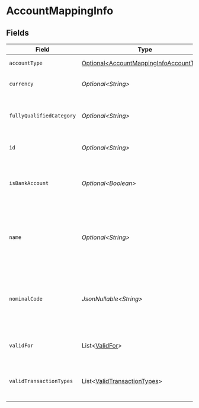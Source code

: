 # AccountMappingInfo


## Fields

| Field                                                                                                | Type                                                                                                 | Required                                                                                             | Description                                                                                          | Example                                                                                              |
| ---------------------------------------------------------------------------------------------------- | ---------------------------------------------------------------------------------------------------- | ---------------------------------------------------------------------------------------------------- | ---------------------------------------------------------------------------------------------------- | ---------------------------------------------------------------------------------------------------- |
| `accountType`                                                                                        | [Optional\<AccountMappingInfoAccountType>](../../models/components/AccountMappingInfoAccountType.md) | :heavy_minus_sign:                                                                                   | Type of the account.                                                                                 | Expense                                                                                              |
| `currency`                                                                                           | *Optional\<String>*                                                                                  | :heavy_minus_sign:                                                                                   | Currency of the account.                                                                             | GBP                                                                                                  |
| `fullyQualifiedCategory`                                                                             | *Optional\<String>*                                                                                  | :heavy_minus_sign:                                                                                   | Full account type and category of the account                                                        | Expense.DirectCosts                                                                                  |
| `id`                                                                                                 | *Optional\<String>*                                                                                  | :heavy_minus_sign:                                                                                   | Unique identifier of account.                                                                        | 127f3b99-8dc2-4b7e-854c-91ef9bd2757b                                                                 |
| `isBankAccount`                                                                                      | *Optional\<Boolean>*                                                                                 | :heavy_minus_sign:                                                                                   | Confirms whether the account is a bank account or not.                                               |                                                                                                      |
| `name`                                                                                               | *Optional\<String>*                                                                                  | :heavy_minus_sign:                                                                                   | Name of the account as it appears in the company's accounting software.                              | Purchases                                                                                            |
| `nominalCode`                                                                                        | *JsonNullable\<String>*                                                                              | :heavy_minus_sign:                                                                                   | Code used to identify each nominal account in the accounting software.                               | 300                                                                                                  |
| `validFor`                                                                                           | List\<[ValidFor](../../models/components/ValidFor.md)>                                               | :heavy_minus_sign:                                                                                   | Supported endpoints for the account.                                                                 |                                                                                                      |
| `validTransactionTypes`                                                                              | List\<[ValidTransactionTypes](../../models/components/ValidTransactionTypes.md)>                     | :heavy_minus_sign:                                                                                   | Supported transaction types for the account.                                                         |                                                                                                      |
